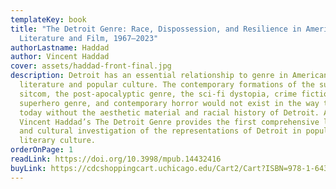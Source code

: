 ```yaml
---
templateKey: book
title: "The Detroit Genre: Race, Dispossession, and Resilience in American
  Literature and Film, 1967–2023"
authorLastname: Haddad
author: Vincent Haddad
cover: assets/haddad-front-final.jpg
description: Detroit has an essential relationship to genre in American
  literature and popular culture. The contemporary formations of the suburban
  sitcom, the post-apocalyptic genre, the sci-fi dystopia, crime fiction, the
  superhero genre, and contemporary horror would not exist in the way they do
  today without the aesthetic material and racial history of Detroit. Author
  Vincent Haddad’s The Detroit Genre provides the first comprehensive literary
  and cultural investigation of the representations of Detroit in popular and
  literary culture.
orderOnPage: 1
readLink: https://doi.org/10.3998/mpub.14432416
buyLink: https://cdcshoppingcart.uchicago.edu/Cart2/Cart?ISBN=978-1-64315-068-0&PRESS=lever
---
```


